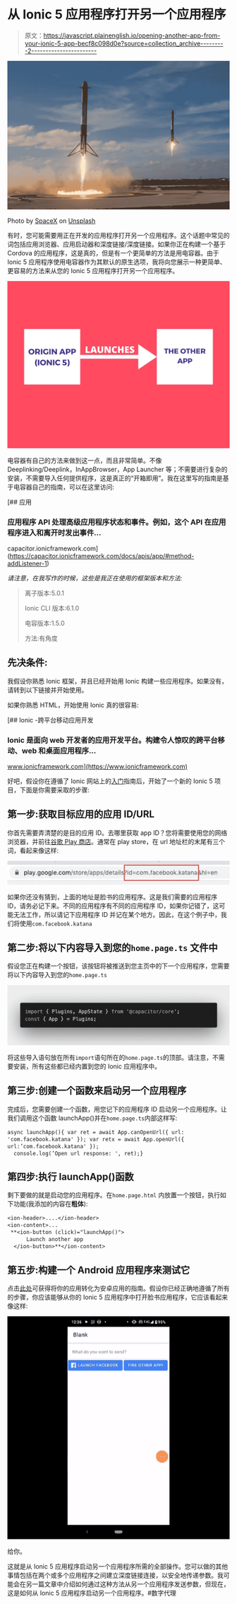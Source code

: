 # 从 Ionic 5 应用程序打开另一个应用程序

> 原文：<https://javascript.plainenglish.io/opening-another-app-from-your-ionic-5-app-becf8c098d0e?source=collection_archive---------2----------------------->

![](img/2d318b746ef23795a128017e7f7a5496.png)

Photo by [SpaceX](https://unsplash.com/@spacex?utm_source=unsplash&utm_medium=referral&utm_content=creditCopyText) on [Unsplash](https://unsplash.com/s/photos/launch?utm_source=unsplash&utm_medium=referral&utm_content=creditCopyText)

有时，您可能需要用正在开发的应用程序打开另一个应用程序。这个话题中常见的词包括应用浏览器、应用启动器和深度链接/深度链接。如果你正在构建一个基于 Cordova 的应用程序，这是真的，但是有一个更简单的方法是用电容器。由于 Ionic 5 应用程序使用电容器作为其默认的原生选项，我将向您展示一种更简单、更容易的方法来从您的 Ionic 5 应用程序打开另一个应用程序。

![](img/f0fc32e46cf960bec4765bb299015038.png)

电容器有自己的方法来做到这一点，而且非常简单。不像 Deeplinking/Deeplink，InAppBrowser，App Launcher 等；不需要进行复杂的安装，不需要导入任何提供程序，这是真正的“开箱即用”。我在这里写的指南是基于电容器自己的指南，可以在这里访问:

[](https://capacitor.ionicframework.com/docs/apis/app/#method-addListener-1) [## 应用

### 应用程序 API 处理高级应用程序状态和事件。例如，这个 API 在应用程序进入和离开时发出事件…

capacitor.ionicframework.com](https://capacitor.ionicframework.com/docs/apis/app/#method-addListener-1) 

*请注意，在我写作的时候，这些是我正在使用的框架版本和方法:*

> 离子版本:5.0.1
> 
> Ionic CLI 版本:6.1.0
> 
> 电容版本:1.5.0
> 
> 方法:有角度

## **先决条件:**

我假设你熟悉 Ionic 框架，并且已经开始用 Ionic 构建一些应用程序。如果没有，请转到以下链接并开始使用。

如果你熟悉 HTML，开始使用 Ionic 真的很容易:

[](https://www.ionicframework.com) [## Ionic -跨平台移动应用开发

### Ionic 是面向 web 开发者的应用开发平台。构建令人惊叹的跨平台移动、web 和桌面应用程序…

www.ionicframework.com](https://www.ionicframework.com) 

好吧，假设你在遵循了 Ionic 网站上的[入门](https://ionicframework.com/getting-started)指南后，开始了一个新的 Ionic 5 项目，下面是你需要采取的步骤:

## **第一步:获取目标应用的应用 ID/URL**

你首先需要弄清楚的是目的应用 ID。去哪里获取 app ID？您将需要使用您的网络浏览器，并前往[谷歌 Play 商店](https://play.google.com)。通常在 play store，在 url 地址栏的末尾有三个词，看起来像这样:

![](img/0d9c6b3ae99b89dd6bea10bc5829af71.png)

如果你还没有猜到，上面的地址是脸书的应用程序。这是我们需要的应用程序 ID，请务必记下来。不同的应用程序有不同的应用程序 ID，如果你记错了，这可能无法工作，所以请记下应用程序 ID 并记在某个地方。因此，在这个例子中，我们将使用`com.facebook.katana`

## 第二步:将以下内容导入到您的`home.page.ts` 文件中

假设您正在构建一个按钮，该按钮将被推送到您主页中的下一个应用程序，您需要将以下内容导入到您的`home.page.ts`

![](img/7b6076609ff41a1d8a9747986497b559.png)

将这些导入语句放在所有`import`语句所在的`home.page.ts`的顶部。请注意，不需要安装，所有这些都已经内置到您的 Ionic 应用程序中。

## 第三步:创建一个函数来启动另一个应用程序

完成后，您需要创建一个函数，用您记下的应用程序 ID 启动另一个应用程序。让我们调用这个函数 launchApp()并在`home.page.ts`内部这样写:

```
async launchApp(){ var ret = await App.canOpenUrl({ url: 'com.facebook.katana' }); var retx = await App.openUrl({ url:’com.facebook.katana' });
  console.log(’Open url response: ', ret);}
```

## 第四步:执行 launchApp()函数

剩下要做的就是启动您的应用程序。在`home.page.html` 内放置一个按钮，执行如下功能(我添加的内容在**粗体**):

```
<ion-header>....</ion-header>
<ion-content>...
 **<ion-button (click)="launchApp()">
      Launch another app
  </ion-button>**</ion-content>
```

## 第五步:构建一个 Android 应用程序来测试它

点击[此处](https://capacitor.ionicframework.com/docs/android#creating-android-project)可获得将你的应用转化为安卓应用的指南。假设你已经正确地遵循了所有的步骤，你应该能够从你的 Ionic 5 应用程序中打开脸书应用程序，它应该看起来像这样:

![](img/2060bbfb1aa71ad867665c661e044df1.png)

给你。

这就是从 Ionic 5 应用程序启动另一个应用程序所需的全部操作。您可以做的其他事情包括在两个或多个应用程序之间建立深度链接连接，以安全地传递参数。我可能会在另一篇文章中介绍如何通过这种方法从另一个应用程序发送参数，但现在，这是如何从 Ionic 5 应用程序启动另一个应用程序。#数字代理